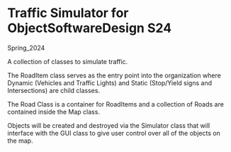 # Traffic Simulator for ObjectSoftwareDesign S24
Spring_2024

A collection of classes to simulate traffic. 

The RoadItem class serves as the entry point into the organization where Dynamic (Vehicles and Traffic Lights) and Static (Stop/Yield signs and Intersections) are child classes.

The Road Class is a container for RoadItems and a collection of Roads are contained inside the Map class. 

Objects will be created and destroyed via the Simulator class that will interface with the GUI class to give user control over all of the objects on the map.
